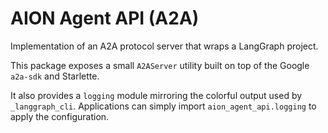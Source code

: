 # AION Agent API (A2A)

Implementation of an A2A protocol server that wraps a LangGraph project.

This package exposes a small `A2AServer` utility built on top of the
Google `a2a-sdk` and Starlette.

It also provides a ``logging`` module mirroring the colorful output used by
``_langgraph_cli``. Applications can simply import ``aion_agent_api.logging`` to
apply the configuration.
